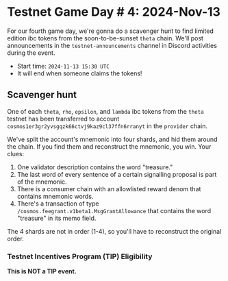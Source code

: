 # Testnet Game Day # 4: 2024-Nov-13

For our fourth game day, we're gonna do a scavenger hunt to find limited
edition ibc tokens from the soon-to-be-sunset `theta` chain. We'll post
announcements in the `testnet-announcements` channel in Discord activities
during the event.

* Start time: `2024-11-13 15:30 UTC`
* It will end when someone claims the tokens!

## Scavenger hunt

One of each `theta`, `rho`, `epsilon`, and `lambda` ibc tokens from the `theta`
testnet has been transferred to account
`cosmos1er3gr2yvsgqzk66ctvj9kaz9cl37ffn6rranyt` in the `provider` chain.

We've split the account's mnemonic into four shards, and hid them around the
chain. If you find them and reconstruct the mnemonic, you win. Your clues:

1. One validator description contains the word "treasure."
2. The last word of every sentence of a certain signalling proposal is part of the mnemonic.
3. There is a consumer chain with an allowlisted reward denom that contains mnemonic words.
4. There's a transaction of type `/cosmos.feegrant.v1beta1.MsgGrantAllowance` that contains the word "treasure" in its memo field.

The 4 shards are not in order (1-4), so you'll have to reconstruct the original order.

### Testnet Incentives Program (TIP) Eligibility

**This is NOT a TIP event.**
